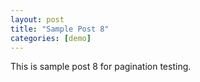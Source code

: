 ```yaml
---
layout: post
title: "Sample Post 8"
categories: [demo]
---
```


This is sample post 8 for pagination testing.
